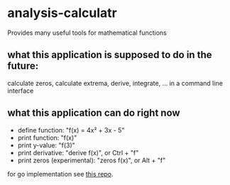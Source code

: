 # analysis-calculatr
Provides many useful tools for mathematical functions

## what this application is supposed to do in the future:
calculate zeros, calculate extrema, derive, integrate, ... in a command line interface

## what this application can do right now
  - define function: "f(x) = 4x² + 3x - 5"
  - print function: "f(x)"
  - print y-value: "f(3)"
  - print derivative: "derive f(x)", or Ctrl + "f"
  - print zeros (experimental): "zeros f(x)", or Alt + "f"
  
for go implementation see [this repo](github.com/TomBom4/go-analysis-calculatr).  
